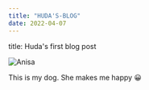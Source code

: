 ```yaml
---
title: "HUDA'S-BLOG"
date: 2022-04-07
---
```


title: Huda's first blog post

![Anisa](https://bit.ly/anisadoodle)

This is my dog. She makes me happy :grinning:


